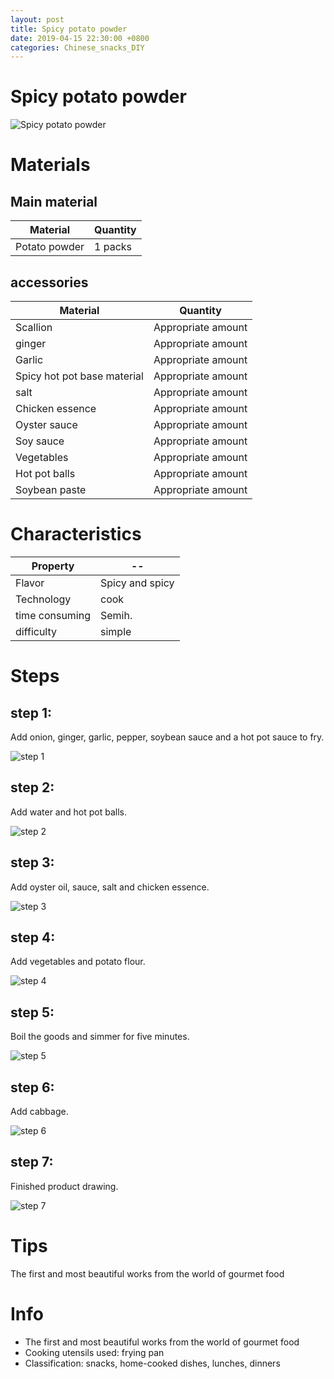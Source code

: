 ```yaml
---
layout: post
title: Spicy potato powder
date: 2019-04-15 22:30:00 +0800
categories: Chinese_snacks_DIY
---
```


# Spicy potato powder

![Spicy potato powder]({{site.baseurl}}/img/400326/400326.jpg)

# Materials


## Main material

Material|Quantity
--|--
Potato powder|1 packs

## accessories

Material|Quantity
--|--
Scallion|Appropriate amount
ginger|Appropriate amount
Garlic|Appropriate amount
Spicy hot pot base material|Appropriate amount
salt|Appropriate amount
Chicken essence|Appropriate amount
Oyster sauce|Appropriate amount
Soy sauce|Appropriate amount
Vegetables|Appropriate amount
Hot pot balls|Appropriate amount
Soybean paste|Appropriate amount

# Characteristics

Property|--
--|--
Flavor|Spicy and spicy
Technology|cook
time consuming|Semih.
difficulty|simple

# Steps

## step 1:

Add onion, ginger, garlic, pepper, soybean sauce and a hot pot sauce to fry.

![step 1]({{site.baseurl}}/img/400326/1.jpg)

## step 2:

Add water and hot pot balls.

![step 2]({{site.baseurl}}/img/400326/2.jpg)

## step 3:

Add oyster oil, sauce, salt and chicken essence.

![step 3]({{site.baseurl}}/img/400326/3.jpg)

## step 4:

Add vegetables and potato flour.

![step 4]({{site.baseurl}}/img/400326/4.jpg)

## step 5:

Boil the goods and simmer for five minutes.

![step 5]({{site.baseurl}}/img/400326/5.jpg)

## step 6:

Add cabbage.

![step 6]({{site.baseurl}}/img/400326/6.jpg)

## step 7:

Finished product drawing.

![step 7]({{site.baseurl}}/img/400326/7.jpg)

# Tips

The first and most beautiful works from the world of gourmet food

# Info

- The first and most beautiful works from the world of gourmet food
- Cooking utensils used: frying pan
- Classification: snacks, home-cooked dishes, lunches, dinners